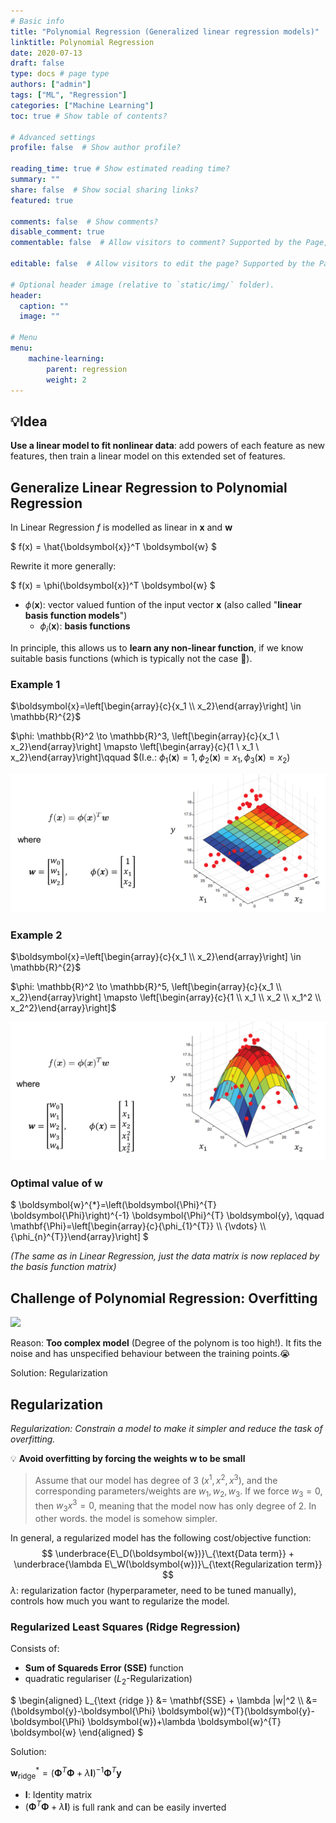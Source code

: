 ```yaml
---
# Basic info
title: "Polynomial Regression (Generalized linear regression models)"
linktitle: Polynomial Regression
date: 2020-07-13
draft: false
type: docs # page type
authors: ["admin"]
tags: ["ML", "Regression"]
categories: ["Machine Learning"]
toc: true # Show table of contents?

# Advanced settings
profile: false  # Show author profile?

reading_time: true # Show estimated reading time?
summary: ""
share: false  # Show social sharing links?
featured: true

comments: false  # Show comments?
disable_comment: true
commentable: false  # Allow visitors to comment? Supported by the Page, Post, and Docs content types.

editable: false  # Allow visitors to edit the page? Supported by the Page, Post, and Docs content types.

# Optional header image (relative to `static/img/` folder).
header:
  caption: ""
  image: ""

# Menu
menu: 
    machine-learning:
        parent: regression
        weight: 2
---
```



## 💡Idea 
**Use a linear model to fit nonlinear data**: 
add powers of each feature as new features, then train a linear model on this extended set of features.

## Generalize Linear Regression to Polynomial Regression

In Linear Regression $f$ is modelled as linear in $\boldsymbol{x}$ and $\boldsymbol{w}$

$
f(x) = \hat{\boldsymbol{x}}^T \boldsymbol{w}
$

Rewrite it more generally:

$
f(x) = \phi(\boldsymbol{x})^T \boldsymbol{w}
$
- $\phi(\boldsymbol{x})$: vector valued funtion of the input vector $\boldsymbol{x}$ (also called "**linear basis function models**")
    - $\phi_i(\boldsymbol{x})$: **basis functions**

In principle, this allows us to **learn any non-linear function**, if we know suitable basis functions (which is typically not the case 🤪).

### Example 1

$\boldsymbol{x}=\left[\begin{array}{c}{x_1 \\ x_2}\end{array}\right] \in \mathbb{R}^{2}$

$\phi: \mathbb{R}^2 \to \mathbb{R}^3, \left[\begin{array}{c}{x_1 \\ x_2}\end{array}\right] \mapsto \left[\begin{array}{c}{1 \\ x_1 \\ x_2}\end{array}\right]\qquad $(I.e.: $\phi_1(\boldsymbol{x}) = 1, \phi_2(\boldsymbol{x}) = x_1, \phi_3(\boldsymbol{x}) = x_2$)

<img src="https://raw.githubusercontent.com/EckoTan0804/upic-repo/master/uPic/Pol_Reg_Example_2.png" alt="Pol_Reg_Example_2" style="zoom:50%;" />

### Example 2
$\boldsymbol{x}=\left[\begin{array}{c}{x_1 \\ x_2}\end{array}\right] \in \mathbb{R}^{2}$

$\phi: \mathbb{R}^2 \to \mathbb{R}^5, \left[\begin{array}{c}{x_1 \\ x_2}\end{array}\right] \mapsto \left[\begin{array}{c}{1 \\ x_1 \\ x_2 \\ x_1^2 \\ x_2^2}\end{array}\right]$

<img src="https://raw.githubusercontent.com/EckoTan0804/upic-repo/master/uPic/Pol_Reg_Example_3.png" alt="Pol_Reg_Example_3" style="zoom:50%;" />

### Optimal value of $\boldsymbol{w}$

$
\boldsymbol{w}^{*}=\left(\boldsymbol{\Phi}^{T} \boldsymbol{\Phi}\right)^{-1} \boldsymbol{\Phi}^{T} \boldsymbol{y}, \qquad \mathbf{\Phi}=\left[\begin{array}{c}{\phi_{1}^{T}} \\\\ {\vdots} \\\\ {\phi_{n}^{T}}\end{array}\right]
$

*(The same as in Linear Regression, just the data matrix is now replaced by the basis function matrix)*

## Challenge of Polynomial Regression: Overfitting

<img src="https://i0.wp.com/csmoon-ml.com/wp-content/uploads/2019/02/Screen-Shot-2019-02-19-at-11.06.04-AM.png?fit=640%2C213" style="zoom:100%; background-color:white">

Reason: 
**Too complex model** (Degree of the polynom is too high!). It fits the noise and has unspecified behaviour between the training points.😭

Solution: Regularization

## Regularization

_Regularization: Constrain a model to make it simpler and reduce the task of overfitting._

💡 **Avoid overfitting by forcing the weights $\boldsymbol{w}$ to be small**
> Assume that our model has degree of 3 ($x^1, x^2, x^3$), and the corresponding parameters/weights are $w_1, w_2, w_3$. If we force $w_3=0$, then $w_3 x^3 = 0$, meaning that the model now has only degree of 2. In other words. the model is somehow simpler.

In general, a regularized model has the following cost/objective function:
$$
\underbrace{E\_D(\boldsymbol{w})}\_{\text{Data term}} + \underbrace{\lambda E\_W(\boldsymbol{w})}\_{\text{Regularization term}}
$$
$\lambda$: regularization factor (hyperparameter, need to be tuned manually), controls how much you want to regularize the model.


### Regularized Least Squares (Ridge Regression)

Consists of:
- **Sum of Squareds Error (SSE)** function
- quadratic regulariser ($L_2$-Regularization)

$
\begin{aligned}
L_{\text {ridge }} 
&= \mathbf{SSE} + \lambda \|w\|^2 \\\\ 
&= (\boldsymbol{y}-\boldsymbol{\Phi} \boldsymbol{w})^{T}(\boldsymbol{y}-\boldsymbol{\Phi} \boldsymbol{w})+\lambda \boldsymbol{w}^{T} \boldsymbol{w}
\end{aligned}
$

Solution: 

$\boldsymbol{w}_{\mathrm{ridge}}^{*}=\left(\boldsymbol{\Phi}^{T} \boldsymbol{\Phi}+\lambda \boldsymbol{I}\right)^{-1} \boldsymbol{\Phi}^{T} \boldsymbol{y}$

- $\boldsymbol{I}$: Identity matrix
- $\left(\boldsymbol{\Phi}^{T} \boldsymbol{\Phi}+\lambda \boldsymbol{I}\right)$ is full rank and can be easily inverted